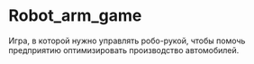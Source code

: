 # Robot_arm_game
Игра, в которой нужно управлять робо-рукой, чтобы помочь предприятию оптимизировать производство автомобилей.
